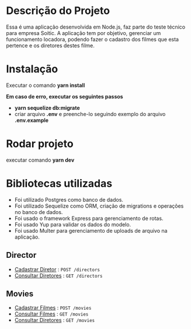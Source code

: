# Descrição do Projeto

Essa é uma aplicação desenvolvida em Node.js, faz parte do teste técnico para empresa Soitic. A aplicação tem por objetivo, gerenciar um funcionamento locadora, podendo fazer o cadastro dos filmes que esta pertence e os diretores destes filme.

# Instalação

Executar o comando **yarn install**

**Em caso de erro, executar os seguintes passos**

- **yarn sequelize db:migrate**
- criar arquivo **.env** e preenche-lo seguindo exemplo do arquivo **.env.example**

# Rodar projeto

executar comando **yarn dev**

# Bibliotecas utilizadas

- Foi utilizado Postgres como banco de dados.
- Foi utilizado Sequelize como ORM, criação de migrations e operações no banco de dados.
- Foi usado o framework Express para gerenciamento de rotas.
- Foi usado Yup para validar os dados do modelo.
- Foi usado Multer para gerenciamento de uploads de arquivo na aplicação.

## Director

- [Cadastrar Diretor](doc/director/create_director.md) : `POST /directors`
- [Consultar Diretores](doc/director/get_all_directors.md) : `GET /directors`

## Movies

- [Cadastrar Filmes](doc/movie/create_movie.md) : `POST /movies`
- [Consultar Filmes](doc/movie/get_all_movies.md) : `GET /movies`
- [Consultar Diretores](doc/movie/get_all_directors.md) : `GET /movies`
